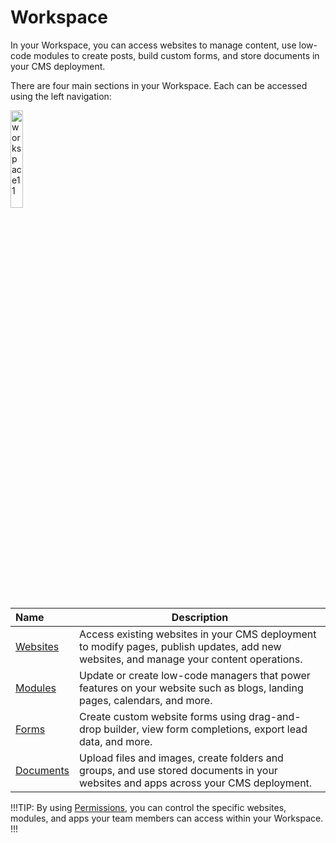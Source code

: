 # Workspace

In your Workspace, you can access websites to manage content, use low-code modules to create posts, build custom forms, and store documents in your CMS deployment.

There are four main sections in your Workspace. Each can be accessed using the left navigation:

<img src="../../images/workspace11.jpg" alt="workspace11" style="width: 20%; display: block"></a>

**Name** | **Description** 
:--- | ---
<a href="/workspace/websites/">Websites</a> | Access existing websites in your CMS deployment to modify pages, publish updates, add new websites, and manage your content operations. 
<a href="/workspace/modules/">Modules</a>| Update or create low-code managers that power features on your website such as blogs, landing pages, calendars, and more. 
<a href="/workspace/forms/">Forms</a> | Create custom website forms using drag-and-drop builder, view form completions, export lead data, and more.
<a href="/organization/documents/">Documents</a> | Upload files and images, create folders and groups, and use stored documents in your websites and apps across your CMS deployment. 

!!!TIP:
By using <a href="/workspace/websites/permissions">Permissions</a>, you can control the specific websites, modules, and apps your team members can access within your Workspace. 
!!!